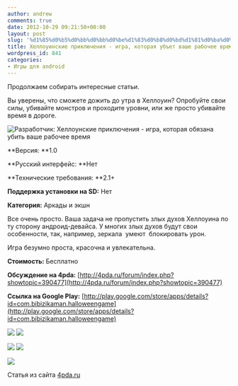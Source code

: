 ```yaml
---
author: andrew
comments: true
date: 2012-10-29 09:21:50+00:00
layout: post
slug: '%d1%85%d0%b5%d0%bb%d0%bb%d0%be%d1%83%d0%b8%d0%bd%d1%81%d0%ba%d0%b8%d0%b5-%d0%bf%d1%80%d0%b8%d0%ba%d0%bb%d1%8e%d1%87%d0%b5%d0%bd%d0%b8%d1%8f-%d0%b8%d0%b3%d1%80%d0%b0-%d0%ba%d0%be%d1%82%d0%be%d1%80'
title: Хеллоуинские приключения - игра, которая убъет ваше рабочее время
wordpress_id: 841
categories:
- Игры для android
---
```


Продолжаем собирать интересные статьи.





Вы уверены, что сможете дожить до утра в Хеллоуин? Опробуйте свои силы, убивайте монстров и проходите уровни, или же просто убивайте время в дороге.





![Разработчик: Хеллоунские приключения - игра, которая обязана убить ваше рабочее время](http://s.4pda.ru/wp-content/uploads/2012/10/recoment-480x234.png)



<!-- more -->

**Версия: **1.0





**Русский интерфейс: **Нет





**Технические требования: **2.1+





**Поддержка установки на SD:** Нет





**Категория:** Аркады и экшн









Все очень просто. Ваша задача не пропустить злых духов Хеллоуина по ту сторону андроид-девайса. У многих злых духов будут свои особенности, так, например, зеркала  умеют  блокировать урон.





Игра безумно проста, красочна и увлекательна.





**Стоимость:** Бесплатно





**Обсуждение на 4pda:** [http://4pda.ru/forum/index.php?showtopic=390477](http://4pda.ru/forum/index.php?showtopic=390477)





**Ссылка на Google Play:** [http://play.google.com/store/apps/details?id=com.bibizikaman.halloweengame](http://play.google.com/store/apps/details?id=com.bibizikaman.halloweengame)





![](http://s.4pda.ru/wp-content/uploads/2012/10/main2-300x480.png)
![](http://s.4pda.ru/wp-content/uploads/2012/10/46-300x480.png)



![](http://s.4pda.ru/wp-content/uploads/2012/10/27-300x480.png)
![](http://s.4pda.ru/wp-content/uploads/2012/10/37-300x480.png)




![](http://s.4pda.ru/wp-content/uploads/2012/10/114-300x480.png)




Статья из сайта [4pda.ru](http://4pda.ru/2012/10/22/75659/)
